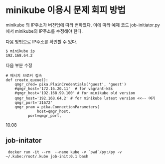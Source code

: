 # minikube 이용시 문제 회피 방법

minikube 의 IP주소가 버전업에 따라 변하였다.
이에 따라 예제 코드 job-initiator.py에서 minikube의 IP주소를 수정해야 한다.

다음 방법으로 IP주소를 확인할 수 있다. 


~~~
$ minikube ip
192.168.64.2
~~~


다음 부분 수정

~~~
# 메시지 브로커 접속
def create_queue():
    qmgr_cred= pika.PlainCredentials('guest', 'guest')
    #qmgr_host='172.16.20.11'  # for vagrant-k8s
    #qmgr_host='192.168.99.100' # for minikube old version
    qmgr_host='192.168.64.2' # for minikube latest version <<-- 여기
    qmgr_port='31672'
    qmgr_pram = pika.ConnectionParameters(
    	      host=qmgr_host,
	      port=qmgr_port,
~~~
10.08
## job-initator
~~~
 docker run -it --rm  --name kube -v `pwd`/py:/py -v ~/.kube:/root/.kube job-init:0.1 bash
~~~
